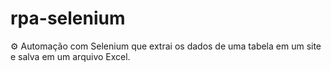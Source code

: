 # rpa-selenium
⚙️ Automação com Selenium que extrai os dados de uma tabela em um site e salva em um arquivo Excel.
